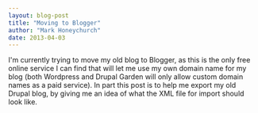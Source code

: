 ```yaml
---
layout: blog-post
title: "Moving to Blogger"
author: "Mark Honeychurch"
date: 2013-04-03
---
```


I'm currently trying to move my old blog to Blogger, as this is the only free online service I can find that will let me use my own domain name for my blog (both Wordpress and Drupal Garden will only allow custom domain names as a paid service). In part this post is to help me export my old Drupal blog, by giving me an idea of what the XML file for import should look like.
